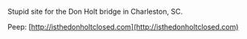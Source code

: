Stupid site for the Don Holt bridge in Charleston, SC.

Peep: [http://isthedonholtclosed.com](http://isthedonholtclosed.com)

